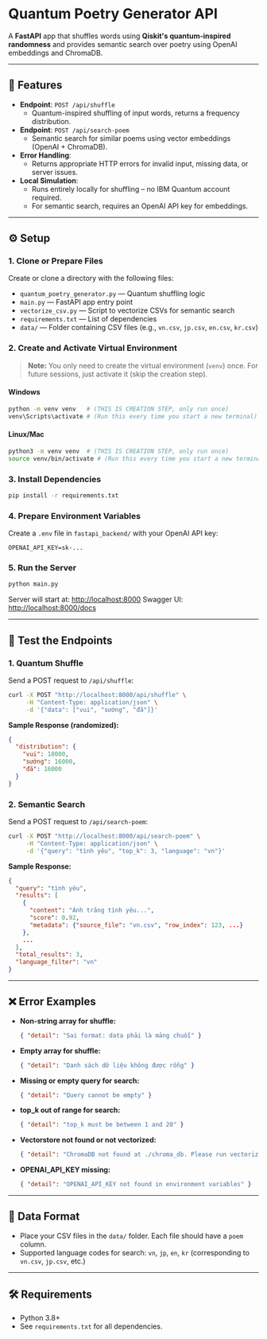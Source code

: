 # Quantum Poetry Generator API

A **FastAPI** app that shuffles words using **Qiskit's quantum-inspired randomness** and provides semantic search over poetry using OpenAI embeddings and ChromaDB.

---

## 🚀 Features

* **Endpoint**: `POST /api/shuffle`
  - Quantum-inspired shuffling of input words, returns a frequency distribution.
* **Endpoint**: `POST /api/search-poem`
  - Semantic search for similar poems using vector embeddings (OpenAI + ChromaDB).
* **Error Handling**:
  - Returns appropriate HTTP errors for invalid input, missing data, or server issues.
* **Local Simulation**:
  - Runs entirely locally for shuffling – no IBM Quantum account required.
  - For semantic search, requires an OpenAI API key for embeddings.

---

## ⚙️ Setup

### 1. Clone or Prepare Files

Create or clone a directory with the following files:

* `quantum_poetry_generator.py` — Quantum shuffling logic
* `main.py` — FastAPI app entry point
* `vectorize_csv.py` — Script to vectorize CSVs for semantic search
* `requirements.txt` — List of dependencies
* `data/` — Folder containing CSV files (e.g., `vn.csv`, `jp.csv`, `en.csv`, `kr.csv`)

### 2. Create and Activate Virtual Environment

> **Note:** You only need to create the virtual environment (`venv`) once. For future sessions, just activate it (skip the creation step).

#### **Windows**
```bash
python -m venv venv   # (THIS IS CREATION STEP, only run once)
venv\Scripts\activate # (Run this every time you start a new terminal)
```
#### **Linux/Mac**
```bash
python3 -m venv venv  # (THIS IS CREATION STEP, only run once)
source venv/bin/activate # (Run this every time you start a new terminal)
```

### 3. Install Dependencies

```bash
pip install -r requirements.txt
```

### 4. Prepare Environment Variables

Create a `.env` file in `fastapi_backend/` with your OpenAI API key:
```
OPENAI_API_KEY=sk-...
```

### 5. Run the Server

```bash
python main.py
```

Server will start at: [http://localhost:8000](http://localhost:8000)
Swagger UI: [http://localhost:8000/docs](http://localhost:8000/docs)

---

## 🧪 Test the Endpoints

### 1. Quantum Shuffle
Send a POST request to `/api/shuffle`:
```bash
curl -X POST "http://localhost:8000/api/shuffle" \
     -H "Content-Type: application/json" \
     -d '{"data": ["vui", "sướng", "đã"]}'
```
**Sample Response (randomized):**
```json
{
  "distribution": {
    "vui": 18000,
    "sướng": 16000,
    "đã": 16000
  }
}
```

### 2. Semantic Search
Send a POST request to `/api/search-poem`:
```bash
curl -X POST "http://localhost:8000/api/search-poem" \
     -H "Content-Type: application/json" \
     -d '{"query": "tình yêu", "top_k": 3, "language": "vn"}'
```
**Sample Response:**
```json
{
  "query": "tình yêu",
  "results": [
    {
      "content": "Ánh trăng tình yêu...",
      "score": 0.92,
      "metadata": {"source_file": "vn.csv", "row_index": 123, ...}
    },
    ...
  ],
  "total_results": 3,
  "language_filter": "vn"
}
```

---

## ❌ Error Examples

* **Non-string array for shuffle:**
  ```json
  { "detail": "Sai format: data phải là mảng chuỗi" }
  ```
* **Empty array for shuffle:**
  ```json
  { "detail": "Danh sách dữ liệu không được rỗng" }
  ```
* **Missing or empty query for search:**
  ```json
  { "detail": "Query cannot be empty" }
  ```
* **top_k out of range for search:**
  ```json
  { "detail": "top_k must be between 1 and 20" }
  ```
* **Vectorstore not found or not vectorized:**
  ```json
  { "detail": "ChromaDB not found at ./chroma_db. Please run vectorization first." }
  ```
* **OPENAI_API_KEY missing:**
  ```json
  { "detail": "OPENAI_API_KEY not found in environment variables" }
  ```

---

## 📁 Data Format
- Place your CSV files in the `data/` folder. Each file should have a `poem` column.
- Supported language codes for search: `vn`, `jp`, `en`, `kr` (corresponding to `vn.csv`, `jp.csv`, etc.)

---

## 🛠️ Requirements
- Python 3.8+
- See `requirements.txt` for all dependencies.
